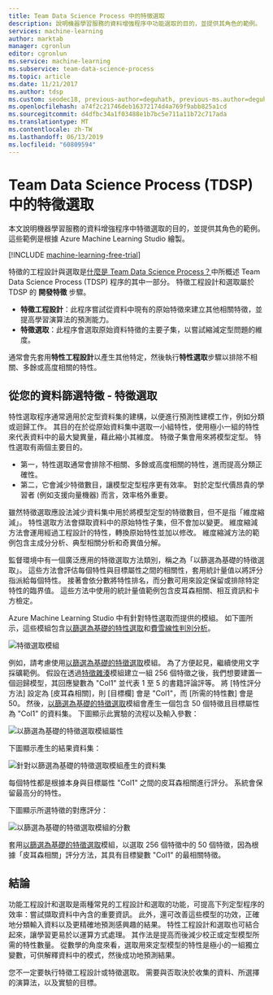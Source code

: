 ```yaml
---
title: Team Data Science Process 中的特徵選取
description: 說明機器學習服務的資料增強程序中功能選取的目的，並提供其角色的範例。
services: machine-learning
author: marktab
manager: cgronlun
editor: cgronlun
ms.service: machine-learning
ms.subservice: team-data-science-process
ms.topic: article
ms.date: 11/21/2017
ms.author: tdsp
ms.custom: seodec18, previous-author=deguhath, previous-ms.author=deguhath
ms.openlocfilehash: a74f2c21746deb16372174d4a769f9abb825a1cd
ms.sourcegitcommit: d4dfbc34a1f03488e1b7bc5e711a11b72c717ada
ms.translationtype: MT
ms.contentlocale: zh-TW
ms.lasthandoff: 06/13/2019
ms.locfileid: "60809594"
---
```

# <a name="feature-selection-in-the-team-data-science-process-tdsp"></a>Team Data Science Process (TDSP) 中的特徵選取
本文說明機器學習服務的資料增強程序中特徵選取的目的，並提供其角色的範例。 這些範例是根據 Azure Machine Learning Studio 繪製。 

[!INCLUDE [machine-learning-free-trial](../../../includes/machine-learning-free-trial.md)]

特徵的工程設計與選取是[什麼是 Team Data Science Process？](overview.md)中所概述 Team Data Science Process (TDSP) 程序的其中一部分。 特徵工程設計和選取屬於 TDSP 的 **開發特徵** 步驟。

* **特徵工程設計**：此程序嘗試從資料中現有的原始特徵來建立其他相關特徵，並提高學習演算法的預測能力。
* **特徵選取**：此程序會選取原始資料特徵的主要子集，以嘗試縮減定型問題的維度。

通常會先套用**特性工程設計**以產生其他特定，然後執行**特性選取**步驟以排除不相關、多餘或高度相關的特性。

## <a name="filter-features-from-your-data---feature-selection"></a>從您的資料篩選特徵 - 特徵選取
特性選取程序通常適用於定型資料集的建構，以便進行預測性建模工作，例如分類或迴歸工作。 其目的在於從原始資料集中選取一小組特性，使用極小一組的特性來代表資料中的最大變異量，藉此縮小其維度。 特徵子集會用來將模型定型。 特性選取有兩個主要目的。

* 第一，特性選取通常會排除不相關、多餘或高度相關的特性，進而提高分類正確性。
* 第二，它會減少特徵數目，讓模型定型程序更有效率。 對於定型代價昂貴的學習者 (例如支援向量機器) 而言，效率格外重要。

雖然特徵選取應設法減少資料集中用於將模型定型的特徵數目，但不是指「維度縮減」。 特性選取方法會擷取資料中的原始特性子集，但不會加以變更。  維度縮減方法會運用經過工程設計的特性，轉換原始特性並加以修改。 維度縮減方法的範例包含主成分分析、典型相關分析和奇異值分解。

監督環境中有一個廣泛應用的特徵選取方法類別，稱之為「以篩選為基礎的特徵選取」。 這些方法會評估每個特性與目標屬性之間的相關性，套用統計量值以將評分指派給每個特性。 接著會依分數將特性排名，而分數可用來設定保留或排除特定特性的臨界值。 這些方法中使用的統計量值範例包含皮耳森相關、相互資訊和卡方檢定。

Azure Machine Learning Studio 中有針對特性選取而提供的模組。 如下圖所示，這些模組包含[以篩選為基礎的特性選取][filter-based-feature-selection]和[費雪線性判別分析][fisher-linear-discriminant-analysis]。

![特徵選取模組](./media/select-features/feature-Selection.png)

例如，請考慮使用[以篩選為基礎的特徵選取][filter-based-feature-selection]模組。 為了方便起見，繼續使用文字採礦範例。 假設在透過[特徵雜湊][feature-hashing]模組建立一組 256 個特徵之後，我們想要建置一個迴歸模型，其回應變數為 "Col1" 並代表 1 至 5 的書籍評論評等。 將 [特性評分方法] 設定為 [皮耳森相關]，則 [目標欄] 會是 "Col1"，而 [所需的特性數] 會是 50。 然後，[以篩選為基礎的特徵選取][filter-based-feature-selection]模組會產生一個包含 50 個特徵且目標屬性為 "Col1" 的資料集。 下圖顯示此實驗的流程以及輸入參數：

![以篩選為基礎的特徵選取模組屬性](./media/select-features/feature-Selection1.png)

下圖顯示產生的結果資料集：

![針對以篩選為基礎的特徵選取模組產生的資料集](./media/select-features/feature-Selection2.png)

每個特性都是根據本身與目標屬性 "Col1" 之間的皮耳森相關進行評分。 系統會保留最高分的特性。

下圖顯示所選特徵的對應評分：

![以篩選為基礎的特徵選取模組的分數](./media/select-features/feature-Selection3.png)

套用[以篩選為基礎的特徵選取][filter-based-feature-selection]模組，以選取 256 個特徵中的 50 個特徵，因為根據「皮耳森相關」評分方法，其具有目標變數 "Col1" 的最相關特徵。

## <a name="conclusion"></a>結論
功能工程設計和選取是兩種常見的工程設計和選取的功能，可提高下列定型程序的效率：嘗試擷取資料中內含的重要資訊。 此外，還可改善這些模型的功效，正確地分類輸入資料以及更精確地預測感興趣的結果。 特性工程設計和選取也可結合起來，讓學習更易於以運算方式處理。 其作法是提高而後減少校正或定型模型所需的特性數量。 從數學的角度來看，選取用來定型模型的特性是極小的一組獨立變數，可供解釋資料中的模式，然後成功地預測結果。

您不一定要執行特徵工程設計或特徵選取。 需要與否取決於收集的資料、所選擇的演算法，以及實驗的目標。

<!-- Module References -->
[feature-hashing]: https://msdn.microsoft.com/library/azure/c9a82660-2d9c-411d-8122-4d9e0b3ce92a/
[filter-based-feature-selection]: https://msdn.microsoft.com/library/azure/918b356b-045c-412b-aa12-94a1d2dad90f/
[fisher-linear-discriminant-analysis]: https://msdn.microsoft.com/library/azure/dcaab0b2-59ca-4bec-bb66-79fd23540080/

